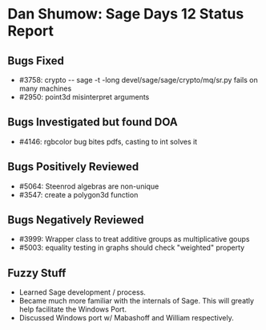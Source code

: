 

# Dan Shumow: Sage Days 12 Status Report


## Bugs Fixed

* #3758: crypto -- sage -t -long devel/sage/sage/crypto/mq/sr.py fails on many machines 
* #2950: point3d misinterpret arguments 

## Bugs Investigated but found DOA

* #4146: rgbcolor bug bites pdfs, casting to int solves it 

## Bugs Positively Reviewed

* #5064: Steenrod algebras are non-unique 
* #3547: create a polygon3d function 

## Bugs Negatively Reviewed

* #3999: Wrapper class to treat additive groups as multiplicative goups 
* #5003: equality testing in graphs should check "weighted" property 

## Fuzzy Stuff

* Learned Sage development / process. 
* Became much more familiar with the internals of Sage.  This will greatly help facilitate the Windows Port. 
* Discussed Windows port w/ Mabashoff and William respectively. 